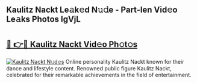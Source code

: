 ## Kaulitz Nackt Le𝚊k𝚎d N𝚞𝚍e - Part-len Vid𝚎o Le𝚊ks Photos IgVjL

# <h2><a href="http://fb8p4wr.evod.top/?m=Kaulitz+Nackt">🔗 👉🔴 Kaulitz Nackt Vid𝚎o Ph𝚘t𝚘s</a></h2>

[![Kaulitz Nackt N𝚞d𝚎s](https://i.imgur.com/8V9OHl7.gif)](http://fb8p4wr.evod.top/?m=Kaulitz+Nackt)
Online personality Kaulitz Nackt known for their dance and lifestyle content. Renowned public figure Kaulitz Nackt, celebrated for their remarkable achievements in the field of entertainment. 
